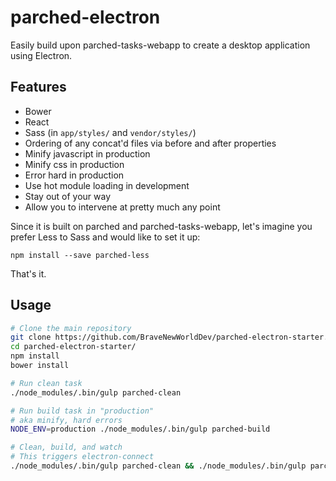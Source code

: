 parched-electron
================

Easily build upon parched-tasks-webapp to create a desktop application
using Electron.

Features
--------

- Bower
- React
- Sass (in `app/styles/` and `vendor/styles/`)
- Ordering of any concat'd files via before and after properties
- Minify javascript in production
- Minify css in production
- Error hard in production
- Use hot module loading in development
- Stay out of your way
- Allow you to intervene at pretty much any point

Since it is built on parched and parched-tasks-webapp, let's imagine you
prefer Less to Sass and would like to set it up:

```
npm install --save parched-less
```

That's it.

Usage
-----

```bash
# Clone the main repository
git clone https://github.com/BraveNewWorldDev/parched-electron-starter.git
cd parched-electron-starter/
npm install
bower install

# Run clean task
./node_modules/.bin/gulp parched-clean

# Run build task in "production"
# aka minify, hard errors
NODE_ENV=production ./node_modules/.bin/gulp parched-build

# Clean, build, and watch
# This triggers electron-connect
./node_modules/.bin/gulp parched-clean && ./node_modules/.bin/gulp parched-watch
```
